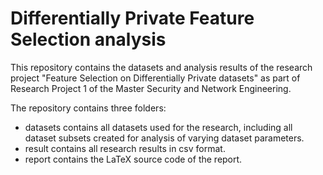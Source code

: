 # Differentially Private Feature Selection analysis
This repository contains the datasets and analysis results of the research project "Feature Selection on Differentially Private datasets" as part of Research Project 1 of the Master Security and Network Engineering.

The repository contains three folders:
- datasets contains all datasets used for the research, including all dataset subsets created for analysis of varying dataset parameters.
- result contains all research results in csv format.
- report contains the LaTeX source code of the report.
